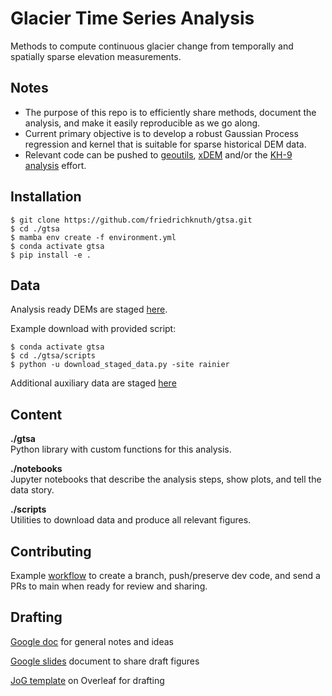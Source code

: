 # Glacier Time Series Analysis
Methods to compute continuous glacier change from temporally and spatially sparse elevation measurements.

## Notes
 - The purpose of this repo is to efficiently share methods, document the analysis, and make it easily reproducible as we go along.
 - Current primary objective is to develop a robust Gaussian Process regression and kernel that is suitable for sparse historical DEM data.
 - Relevant code can be pushed to [geoutils](https://github.com/GlacioHack/geoutils), [xDEM](https://github.com/GlacioHack/xdem) and/or the [KH-9 analysis](https://github.com/adehecq/kh9_glacier_global) effort.

## Installation
```
$ git clone https://github.com/friedrichknuth/gtsa.git
$ cd ./gtsa
$ mamba env create -f environment.yml
$ conda activate gtsa
$ pip install -e .
```

## Data
Analysis ready DEMs are staged [here](https://drive.google.com/drive/folders/1AMqnuMVYCa0xzwDOiowGAwd8iV63kSjf).  

Example download with provided script:
```
$ conda activate gtsa
$ cd ./gtsa/scripts
$ python -u download_staged_data.py -site rainier
```
Additional auxiliary data are staged [here](https://drive.google.com/drive/folders/19luPMbR8j-Jm05Z1nMCD4q_BGHNC5vHa)

## Content

__./gtsa__  
Python library with custom functions for this analysis.

__./notebooks__  
Jupyter notebooks that describe the analysis steps, show plots, and tell the data story.

__./scripts__  
Utilities to download data and produce all relevant figures.

## Contributing

Example [workflow](https://github.com/friedrichknuth/gtsa/wiki/Git-workflow-for-teams) to create a branch, push/preserve dev code, and send a PRs to main when ready for review and sharing.

## Drafting
[Google doc](https://docs.google.com/document/d/1IzehjabAB6lK7_1bGqfejESAwazdfVmTTvTMFRw6MAw/edit?usp=sharing) for general notes and ideas

[Google slides](https://docs.google.com/presentation/d/1t9JFpwyUoKOKqUrn7iRAAerpMa51owGOK7c7gT1UBQ8/edit?usp=sharing) document to share draft figures

[JoG template](https://www.overleaf.com/8531784554dhzrkzksdbws) on Overleaf for drafting
